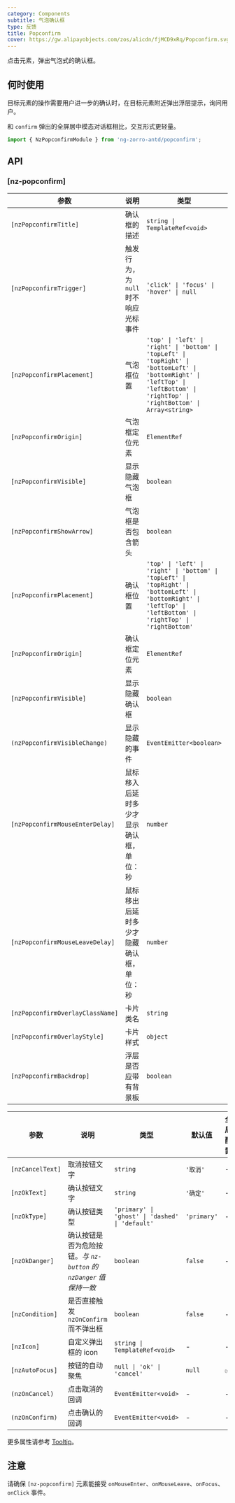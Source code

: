 ```yaml
---
category: Components
subtitle: 气泡确认框
type: 反馈
title: Popconfirm
cover: https://gw.alipayobjects.com/zos/alicdn/fjMCD9xRq/Popconfirm.svg
---
```


点击元素，弹出气泡式的确认框。

## 何时使用

目标元素的操作需要用户进一步的确认时，在目标元素附近弹出浮层提示，询问用户。

和 `confirm` 弹出的全屏居中模态对话框相比，交互形式更轻量。

```ts
import { NzPopconfirmModule } from 'ng-zorro-antd/popconfirm';
```

## API

### [nz-popconfirm]

| 参数 | 说明 | 类型 | 默认值 |
| --- | --- | --- | --- |
| `[nzPopconfirmTitle]` | 确认框的描述 | `string \| TemplateRef<void>` | - |
| `[nzPopconfirmTrigger]` | 触发行为，为 `null` 时不响应光标事件 | `'click' \| 'focus' \| 'hover' \| null` | `'hover'` |
| `[nzPopconfirmPlacement]` | 气泡框位置 | `'top' \| 'left' \| 'right' \| 'bottom' \| 'topLeft' \| 'topRight' \| 'bottomLeft' \| 'bottomRight' \| 'leftTop' \| 'leftBottom' \| 'rightTop' \| 'rightBottom' \| Array<string>` | `'top'` |
| `[nzPopconfirmOrigin]` | 气泡框定位元素 | `ElementRef` | - |
| `[nzPopconfirmVisible]` | 显示隐藏气泡框 | `boolean` | `false` |
| `[nzPopconfirmShowArrow]` | 气泡框是否包含箭头 | `boolean` | `true` |
| `[nzPopconfirmPlacement]` | 确认框位置 | `'top' \| 'left' \| 'right' \| 'bottom' \| 'topLeft' \| 'topRight' \| 'bottomLeft' \| 'bottomRight' \| 'leftTop' \| 'leftBottom' \| 'rightTop' \| 'rightBottom'` | `'top'` |
| `[nzPopconfirmOrigin]` | 确认框定位元素 | `ElementRef` | - |
| `[nzPopconfirmVisible]` | 显示隐藏确认框 | `boolean` | `false` |
| `(nzPopconfirmVisibleChange)` | 显示隐藏的事件 | `EventEmitter<boolean>` | - |
| `[nzPopconfirmMouseEnterDelay]` | 鼠标移入后延时多少才显示确认框，单位：秒 | `number` | `0.15` |
| `[nzPopconfirmMouseLeaveDelay]` | 鼠标移出后延时多少才隐藏确认框，单位：秒 | `number` | `0.1` |
| `[nzPopconfirmOverlayClassName]` | 卡片类名 | `string` | - |
| `[nzPopconfirmOverlayStyle]` | 卡片样式 | `object` | - |
| `[nzPopconfirmBackdrop]` | 浮层是否应带有背景板 | `boolean` | `false` |

| 参数 | 说明 | 类型 | 默认值 | 全局配置 |
| --- | --- | --- | --- | --- |
| `[nzCancelText]` | 取消按钮文字 | `string` | `'取消'` | - |
| `[nzOkText]` | 确认按钮文字 | `string` | `'确定'` | - |
| `[nzOkType]` | 确认按钮类型 | `'primary' \| 'ghost' \| 'dashed' \| 'default'` | `'primary'` | - |
| `[nzOkDanger]` | 确认按钮是否为危险按钮。<i>与 `nz-button` 的 `nzDanger` 值保持一致</i> | `boolean` | `false` | - |
| `[nzCondition]` | 是否直接触发 `nzOnConfirm` 而不弹出框 | `boolean` | `false` | - |
| `[nzIcon]` | 自定义弹出框的 icon  | `string \| TemplateRef<void>` | - | - |
| `[nzAutoFocus]` | 按钮的自动聚焦 | `null \| 'ok' \| 'cancel'` | `null` | ✅ |
| `(nzOnCancel)` | 点击取消的回调 | `EventEmitter<void>` | - | - |
| `(nzOnConfirm)` | 点击确认的回调 | `EventEmitter<void>` | - | - |



更多属性请参考 [Tooltip](/components/tooltip/zh#api)。

## 注意

请确保 `[nz-popconfirm]` 元素能接受 `onMouseEnter`、`onMouseLeave`、`onFocus`、`onClick` 事件。
